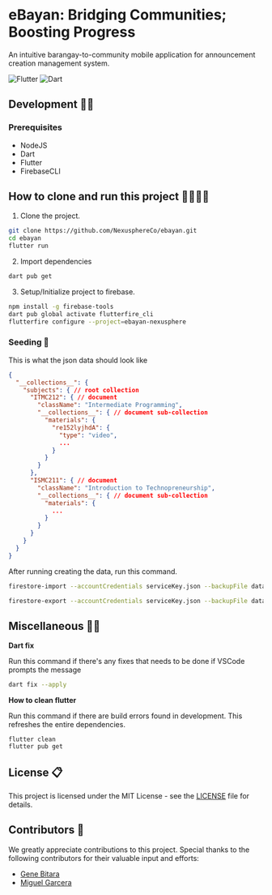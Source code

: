 # eBayan: Bridging Communities; Boosting Progress

An intuitive barangay-to-community mobile application for announcement creation management system.

![Flutter](https://img.shields.io/badge/Flutter-%2302569B.svg?style=for-the-badge&logo=Flutter&logoColor=white)
![Dart](https://img.shields.io/badge/dart-%230175C2.svg?style=for-the-badge&logo=dart&logoColor=white)

## **Development** 👨‍💻

### Prerequisites

- NodeJS
- Dart
- Flutter
- FirebaseCLI

## **How to clone and run this project** 👨‍👨‍👦‍👦

1. Clone the project.

```bash
git clone https://github.com/NexusphereCo/ebayan.git
cd ebayan
flutter run
```

2. Import dependencies

```bash
dart pub get
```

3. Setup/Initialize project to firebase.

```bash
npm install -g firebase-tools
dart pub global activate flutterfire_cli
flutterfire configure --project=ebayan-nexusphere
```

### **Seeding** 🌱

This is what the json data should look like

```json
{
  "__collections__": {
    "subjects": { // root collection
      "ITMC212": { // document
        "className": "Intermediate Programming",
        "__collections__": { // document sub-collection
          "materials": {
            "re152lyjhdA": {
              "type": "video",
              ...
            }
          }
        }
      },
      "ISMC211": { // document
        "className": "Introduction to Technopreneurship",
        "__collections__": { // document sub-collection
          "materials": {
            ...
          }
        }
      }
    }
  }
}
```

After running creating the data, run this command.

```bash
firestore-import --accountCredentials serviceKey.json --backupFile data.json
```

```bash
firestore-export --accountCredentials serviceKey.json --backupFile data.json --nodePath collectionA/docId/...
```

## **Miscellaneous** 🤷‍♂️

**Dart fix**

Run this command if there's any fixes that needs to be done if VSCode prompts the message

```bash
dart fix --apply
```

**How to clean flutter**

Run this command if there are build errors found in development. This refreshes the entire dependencies.

```
flutter clean
flutter pub get
```

## License 📋

This project is licensed under the MIT License - see the [LICENSE](LICENSE) file for details.

## Contributors 👊

We greatly appreciate contributions to this project. Special thanks to the following contributors for their valuable input and efforts:

- [Gene Bitara](https://github.com/genebit)
- [Miguel Garcera](https://github.com/MD-Garcera)
